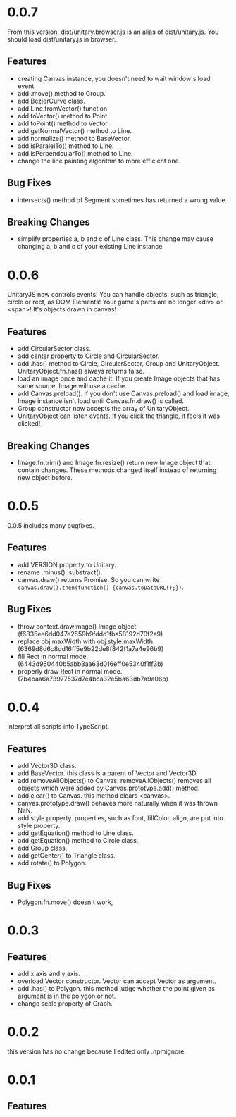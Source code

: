 # 0.0.7
From this version, dist/unitary.browser.js is an alias of dist/unitary.js. You should load dist/unitary.js in browser.

## Features

* creating Canvas instance, you doesn't need to wait window's load event.
* add .move() method to Group.
* add BezierCurve class.
* add Line.fromVector() function
* add toVector() method to Point.
* add toPoint() method to Vector.
* add getNormalVector() method to Line.
* add normalize() method to BaseVector.
* add isParalelTo() method to Line.
* add isPerpendcularTo() method to Line.
* change the line painting algorithm to more efficient one.

## Bug Fixes

* intersects() method of Segment sometimes has returned a wrong value.

## Breaking Changes

* simplify properties a, b and c of Line class. This change may cause changing a, b and c of your existing Line instance.

# 0.0.6
UnitaryJS now controls events! You can handle objects, such as triangle, circle or rect, as DOM Elements! Your game's parts are no longer &lt;div&gt; or &lt;span&gt;! It's objects drawn in canvas!

## Features

* add CircularSector class.
* add center property to Circle and CircularSector.
* add .has() method to Circle, CircularSector, Group and UnitaryObject. UnitaryObject.fn.has() always returns false.
* load an image once and cache it. If you create Image objects that has same source, Image will use a cache.
* add Canvas.preload(). If you don't use Canvas.preload() and load image, Image instance isn't load until Canvas.fn.draw() is called.
* Group constructor now accepts the array of UnitaryObject.
* UnitaryObject can listen events. If you click the triangle, it feels it was clicked!

## Breaking Changes

* Image.fn.trim() and Image.fn.resize() return new Image object that contain changes. These methods changed itself instead of returning new object before.

# 0.0.5
0.0.5 includes many bugfixes.

## Features

* add VERSION property to Unitary.
* rename .minus() .substract().
* canvas.draw() returns Promise. So you can write `canvas.draw().then(function() {canvas.toDataURL();})`.

## Bug Fixes

* throw context.drawImage() Image object.(f6835ee6dd047e2559b9fddd1fba58192d70f2a9)
* replace obj.maxWidth with obj.style.maxWidth. (6369d8d6c8dd16ff5e9b22de8f842f1a7a4e96b9)
* fill Rect in normal mode.(6443d950440b5abb3aa63d016eff0e5340f1ff3b)
* properly draw Rect in normal mode.(7b4baa6a73977537d7e4bca32e5ba63db7a9a06b)

# 0.0.4
interpret all scripts into TypeScript.

## Features

* add Vector3D class.
* add BaseVector. this class is a parent of Vector and Vector3D.
* add removeAllObjects() to Canvas. removeAllObjects() removes all objects which were added by Canvas.prototype.add() method.
* add clear() to Canvas. this method clears &lt;canvas&gt;.
* canvas.prototype.draw() behaves more naturally when it was thrown NaN.
* add style property. properties, such as font, fillColor, align, are put into style property.
* add getEquation() method to Line class.
* add getEquation() method to Circle class.
* add Group class.
* add getCenter() to Triangle class.
* add rotate() to Polygon.

## Bug Fixes

* Polygon.fn.move() doesn't work,

# 0.0.3

## Features

* add x axis and y axis.
* overload Vector constructor. Vector can accept Vector as argument.
* add .has() to Polygon. this method judge whether the point given as argument is in the polygon or not.
* change scale property of Graph.

# 0.0.2

this version has no change because I edited only .npmignore.

# 0.0.1

## Features
